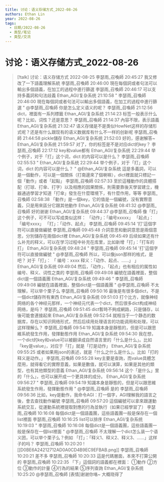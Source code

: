 ```yaml
---
title: 讨论：语义存储方式_2022-08-26
authors: Ethan Lin
year: 2022-08-26 
tags:
  - 日期/2022-08-26 
  - 类型/笔记 
  - 类型/交流 
---
```



# 讨论：语义存储方式_2022-08-26







> [!talk] 讨论：语义存储方式
> 2022-08-25
> 李瑟雨_召喚師  20:45:27
> 我又修改了一下語義理解系統
> 李瑟雨_召喚師  20:46:00
> 現在每個詞或者句法可以輸出多個語義，在加工的過程中進行篩選
> 李瑟雨_召喚師  20:46:17
> 可以支持多義詞和句法歧義
> Ethan_AGI/复杂系统  21:10:58
> " 李瑟雨_召喚師 20:46:00
> 現在每個詞或者句法可以輸出多個語義，在加工的過程中進行篩選 "
> @李瑟雨_召喚師 你是怎么定义语义的呢？
> 李瑟雨_召喚師  21:12:56
> dict，裡面有一系列標籤
> Ethan_AGI/复杂系统  21:14:23
> 标签一般表示什么呢？比如，词性？还是意思？
> 李瑟雨_召喚師  21:14:37
> 內容不限，表示語義
> Ethan_AGI/复杂系统  21:32:47
> 语义存储是不是类似HowNet这样的存储形式呢？还是有什么跟现有的语义数据库有什么不一样的创新呢
> 李瑟雨_召喚師  21:44:58
> pickle儲存
> Ethan_AGI/复杂系统  21:52:03
> 好的，感谢解答~
> Ethan_AGI/复杂系统  21:59:57
> 对了，你的标签是不是对应dict的key？
> 李瑟雨_召喚師  22:17:12
> key和value都有
> Ethan_AGI/复杂系统  22:29:44
> 举个例子，对于「打」这个词，dict 的内容可以是什么？
> 李瑟雨_召喚師  02:55:53
> " Ethan_AGI/复杂系统 22:29:44
> 举个例子，对于「打」这个词，dict 的内容可以是什么？ "
> @Ethan_AGI/复杂系统 這是多義詞，可以是一個動作，可以是一個關係（打南邊來了個喇嘛），dict裡面就只標記一個「動作」或者「起點」
> 李瑟雨_召喚師  02:57:33
> 至於這種動作的具體搭配（打球、打傘、打字）以及相應的因果關係，則需要靠後天學習建立，機器通過學習才知道「打傘」發生在什麼環境下，有什麼作用，等等
> 李瑟雨_召喚師  02:58:38
> 「動作」是一個key，它的值是一個編號，沒有實際意義，只是用來區分它跟其他動作
> Ethan_AGI/复杂系统  08:41:32
> @李瑟雨_召喚師 好的谢谢
> Ethan_AGI/复杂系统  09:44:37
> @李瑟雨_召喚師 像「打」这个例子，可不可以写成类似这样：
> 「动作」：「编号xxxxx」
> 「起点」：「编号xxxx」
> 「打」：「动作、起点」
> 李瑟雨_召喚師  09:45:14
> '打'這個字符可以直接做編號
> 李瑟雨_召喚師  09:45:48
> 介詞意思和動詞意思是兩個意思，分別儲存在兩個dict裡
> Ethan_AGI/复杂系统  09:45:49
> 后续如果还有什么补充的释义，可以在学习过程中补充在库里，比如新增「打」：「打车的打」
> Ethan_AGI/复杂系统  09:48:24
> " 李瑟雨_召喚師 09:45:14
> '打'這個字符可以直接做編號 "
> @李瑟雨_召喚師 所以，可以像json那样的格式，是吧？
> 对于「打」：
> 「
> 编号：xxxx
> 释义：「动作、起点、……」
> 」
> Ethan_AGI/复杂系统  09:49:04
> 然后，「动作」、「起点」也有相应的属性如编号、释义、词性之类的
> 李瑟雨_召喚師  09:49:08
> 編號在語義裡面，整個dict是一個語義團
> Ethan_AGI/复杂系统  09:49:46
> " 李瑟雨_召喚師 09:49:08
> 編號在語義裡面，整個dict是一個語義團 "
> @李瑟雨_召喚師 不太理解，可以举个栗子么
> 李瑟雨_召喚師  09:50:16
> 最後是有很多個dict，不是一個dict儲存所有東西
> Ethan_AGI/复杂系统  09:51:03
> 打个比方，就像神经网络的各个神经元那样，一个神经元代表一个dict，然后很多dict构成神经网络，是吗？
> 李瑟雨_召喚師  09:51:45
> dict暫時不夠成網路，只是儲存，以後可能會連接起來
> Ethan_AGI/复杂系统  09:52:54
> 就相当于一个静态的数据库，存在以知识网络形式，然后后续用处理语言的功能调用和处理，可以这样理解么？
> 李瑟雨_召喚師  09:54:19
> 知識本身是靜態的，但是可以跟思維系統發生作用，發揮動態作用
> Ethan_AGI/复杂系统  09:54:30
> 我在想，一个dict的key和value可以被翻译成自然语言里的「什么是什么」。比如「key是value」，对应于「打」就是「打是动作」
> Ethan_AGI/复杂系统  09:55:25
> 或者如果用json的表述，就是「什么之什么是什么」。比如「打的释义是动作。」
> 李瑟雨_召喚師  09:55:28
> key主要是查詢，而value具體怎麼用，就得看它的實際意義，如果是數值，就可以演算，如果是其他的類型，也有其他類型的意義
> Ethan_AGI/复杂系统  09:56:14
> 这个「是什么」里的「什么」，也可以展开成一个更具体的成分。
> Ethan_AGI/复杂系统  09:56:27
> " 李瑟雨_召喚師 09:54:19
> 知識本身是靜態的，但是可以跟思維系統發生作用，發揮動態作用 "
> @李瑟雨_召喚師 是的
> 李瑟雨_召喚師  09:56:36
> 比如，key是動作，我命令AGI：打一個字，AGI理解我的語言之後，會去查找動作編號
> 李瑟雨_召喚師  09:57:20
> 這個編號可以拿來跟運動系統交互，從運動系統裡提取對應的行為並執行（如果已經學習了）
> 李瑟雨_召喚師  10:16:08
> 每個dict是一個語義團，這些語義團一般是保存在一個list裡面
> 李瑟雨_召喚師  10:16:25
> list可以排序
> Ethan_AGI/复杂系统  10:19:03
> " 李瑟雨_召喚師 10:16:08
> 每個dict是一個語義團，這些語義團一般是保存在一個list裡面 "
> @李瑟雨_召喚師 不太理解一个dict怎么装一个语义团，可以举个栗子么？例如
> 「打」：「释义1、释义2、释义3、……」这样子的吗？
> 李瑟雨_召喚師  10:20:20
> ![[D0BE6A24212712AD0A0CD4B9EC9EFBAB.png]]
> 李瑟雨_召喚師  10:20:21
> 差不多
> 李瑟雨_召喚師  10:20:33
> 這是代碼層面，本來不打算公開的
> 李瑟雨_召喚師  10:22:35
> 「下」這個詞的語義都在裡面：
> ①動作
> ②方位
> ③動作的計量
> ④行為的結果
> ⑤序列查詢
> Ethan_AGI/复杂系统  10:25:20
> @李瑟雨_召喚師 [表情]谢谢你咯~ 大概晓得了


